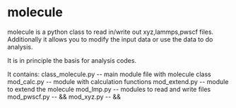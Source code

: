 molecule
========

molecule is a python class to read in/write out xyz,lammps,pwscf files.
Additionally it allows you to modify the input data or use the data to do analysis.

It is in principle the basis for analysis codes.

It contains:
class_molecule.py -- main module file with molecule class
mod_calc.py       -- module with calculation functions
mod_extend.py	  -- module to extend the molecule
mod_lmp.py	  -- modules to read and write files
mod_pwscf.py	  --  &&
mod_xyz.py        --  &&
 